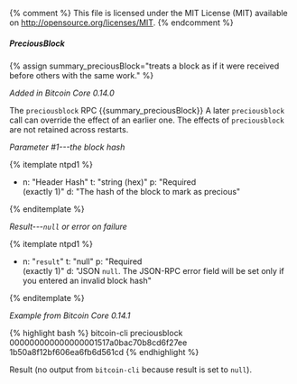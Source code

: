 {% comment %}
This file is licensed under the MIT License (MIT) available on
http://opensource.org/licenses/MIT.
{% endcomment %}

##### PreciousBlock

{% assign summary_preciousBlock="treats a block as if it were received before others with the same work." %}

*Added in Bitcoin Core 0.14.0*

The `preciousblock` RPC {{summary_preciousBlock}} A later `preciousblock` call can override the effect of an earlier one. The effects of `preciousblock` are not retained across restarts.

*Parameter #1---the block hash*

{% itemplate ntpd1 %}
- n: "Header Hash"
  t: "string (hex)"
  p: "Required<br>(exactly 1)"
  d: "The hash of the block to mark as precious"

{% enditemplate %}

*Result---`null` or error on failure*

{% itemplate ntpd1 %}
- n: "`result`"
  t: "null"
  p: "Required<br>(exactly 1)"
  d: "JSON `null`.  The JSON-RPC error field will be set only if you entered an invalid block hash"

{% enditemplate %}

*Example from Bitcoin Core 0.14.1*

{% highlight bash %}
bitcoin-cli preciousblock 000000000000000001517a0bac70b8cd6f27ee\
1b50a8f12bf606ea6fb6d561cd
{% endhighlight %}

Result (no output from `bitcoin-cli` because result is set to `null`).


